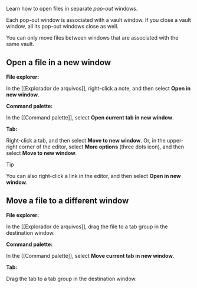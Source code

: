 Learn how to open files in separate _pop-out_ windows.

Each pop-out window is associated with a vault window. If you close a vault window, all its pop-out windows close as well.

You can only move files between windows that are associated with the same vault.

## Open a file in a new window

**File explorer:**

In the [[Explorador de arquivos]], right-click a note, and then select **Open in new window**.

**Command palette:**

In the [[Command palette]], select **Open current tab in new window**.

**Tab:**

Right-click a tab, and then select **Move to new window**. Or, in the upper-right corner of the editor, select **More options** (three dots icon), and then select **Move to new window**.

> [!tip]
> You can also right-click a link in the editor, and then select **Open in new window**.

## Move a file to a different window

**File explorer:**

In the [[Explorador de arquivos]], drag the file to a tab group in the destination window.

**Command palette:**

In the [[Command palette]], select **Move current tab in new window**.

**Tab:**

Drag the tab to a tab group in the destination window.
